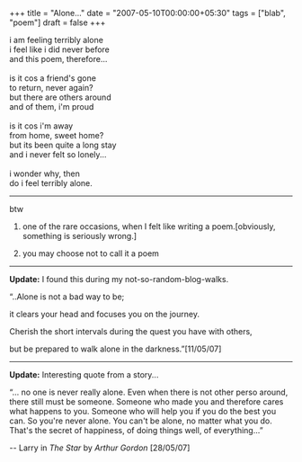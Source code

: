 +++
title = "Alone..."
date = "2007-05-10T00:00:00+05:30"
tags = ["blab", "poem"]
draft = false
+++

<p class="verse">
i am feeling terribly alone<br />
i feel like i did never before<br />
and this poem, therefore...<br />
<br />
is it cos a friend's gone<br />
to return, never again?<br />
but there are others around<br />
and of them, i'm proud<br />
<br />
is it cos i'm away<br />
from home, sweet home?<br />
but its been quite a long stay<br />
and i never felt so lonely...<br />
<br />
i wonder why, then<br />
do i feel terribly alone.<br />
</p>

----
btw

1.  one of the rare occasions, when I felt like writing a poem.[obviously, something is seriously wrong.]

2.  you may choose not to call it a poem

---

**Update:** I found this during my not-so-random-blog-walks.

“..Alone is not a bad way to be;

it clears your head and focuses you on the journey.

Cherish the short intervals during the quest you have with others,

but be prepared to walk alone in the darkness.”[11/05/07]

---

**Update:** Interesting quote from a story...

“... no one is never really alone. Even when there is not other perso around, there still must be someone. Someone who made you  and therefore cares what happens to you. Someone who will help you if you do the best you can. So you're never alone. You can't be alone, no matter what you do. That's the secret of happiness, of doing things well, of everything...”

-- Larry in _The Star_ by _Arthur Gordon_ [28/05/07]
